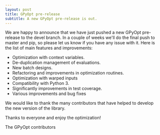 ```yaml
---
layout: post
title: GPyOpt pre-release
subtitle: A new GPyOpt pre-release is out.
---
```


We are happy to announce that we have just pushed a new GPyOpt pre-release to the devel branch. In a couple of weeks we'll do the final 
push to master and pip, so please let us know if you have any issue with it. Here is the list of main features and improvements:

- Optimization with context variables.
- De-duplication management of evaluations.
- New batch designs.
- Refactoring and improvements in optimization routines.
- Optimization with warped inputs
- Compatibility with Python 3.
- Significantly improvements in test coverage.
- Various improvements and bug fixes

We would like to thank the many contributors that have helped to develop the new version of the library. 

Thanks to everyone and enjoy the optimization!

The GPyOpt contributors



